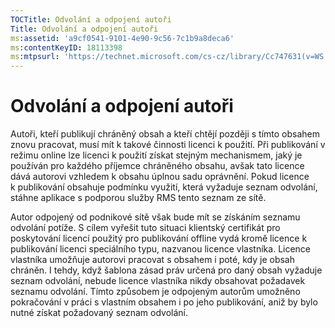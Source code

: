 ```yaml
---
TOCTitle: Odvolání a odpojení autoři
Title: Odvolání a odpojení autoři
ms:assetid: 'a9cf0541-9101-4e90-9c56-7c1b9a8deca6'
ms:contentKeyID: 18113398
ms:mtpsurl: 'https://technet.microsoft.com/cs-cz/library/Cc747631(v=WS.10)'
---
```


Odvolání a odpojení autoři
==========================

Autoři, kteří publikují chráněný obsah a kteří chtějí později s tímto obsahem znovu pracovat, musí mít k takové činnosti licenci k použití. Při publikování v režimu online lze licenci k použití získat stejným mechanismem, jaký je používán pro každého příjemce chráněného obsahu, avšak tato licence dává autorovi vzhledem k obsahu úplnou sadu oprávnění. Pokud licence k publikování obsahuje podmínku využití, která vyžaduje seznam odvolání, stáhne aplikace s podporou služby RMS tento seznam ze sítě.

Autor odpojený od podnikové sítě však bude mít se získáním seznamu odvolání potíže. S cílem vyřešit tuto situaci klientský certifikát pro poskytování licencí použitý pro publikování offline vydá kromě licence k publikování licenci speciálního typu, nazvanou licence vlastníka. Licence vlastníka umožňuje autorovi pracovat s obsahem i poté, kdy je obsah chráněn. I tehdy, když šablona zásad práv určená pro daný obsah vyžaduje seznam odvolání, nebude licence vlastníka nikdy obsahovat požadavek seznamu odvolání. Tímto způsobem je odpojeným autorům umožněno pokračování v práci s vlastním obsahem i po jeho publikování, aniž by bylo nutné získat požadovaný seznam odvolání.
